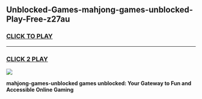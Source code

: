 
## Unblocked-Games-mahjong-games-unblocked-Play-Free-z27au
<h3>
<a href="https://premium76.site?title=mahjong-games-unblocked&ref=12A">CLICK TO PLAY</a></h3>
<hr>

<h3>
<a href="https://premium76.site?title=mahjong-games-unblocked&ref=12A">CLICK 2 PLAY</a>
  
</h3>

<a href="https://premium76.site?title=mahjong-games-unblocked&ref=12A"><img src="https://clearcache.store/games.png"></a>


**mahjong-games-unblocked games unblocked: Your Gateway to Fun and Accessible Online Gaming**
